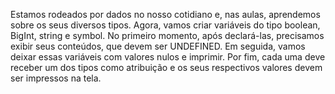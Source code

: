 Estamos rodeados por dados no nosso cotidiano e, nas aulas, aprendemos sobre os seus diversos tipos. Agora, vamos criar variáveis do tipo
boolean, BigInt, string e symbol. No primeiro momento, após declará-las, precisamos exibir seus conteúdos, que devem ser UNDEFINED. Em
seguida, vamos deixar essas variáveis com valores nulos e imprimir. Por fim, cada uma deve receber um dos tipos como atribuição e os seus
respectivos valores devem ser impressos na tela. 

